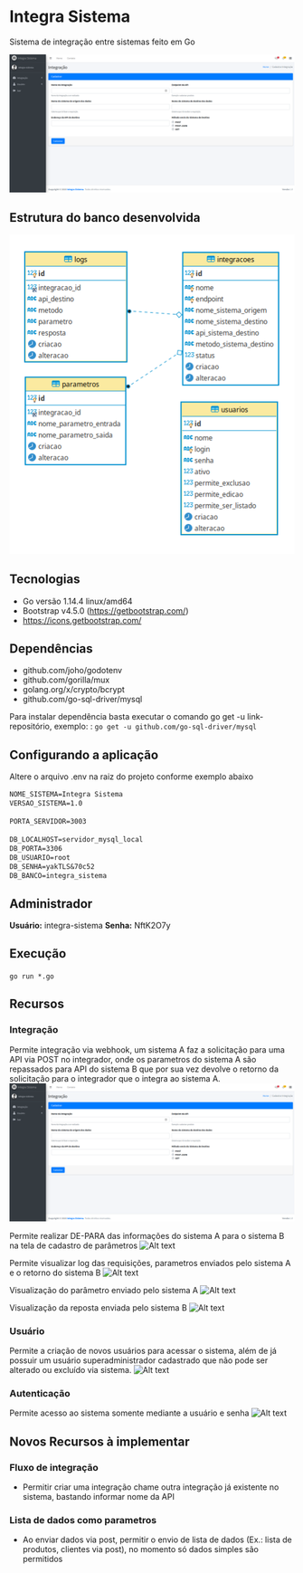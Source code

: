 # Integra Sistema
Sistema de integração entre sistemas feito em Go

![Alt text](/imagens/cadastro-integracao.png?raw=true "Página cadastro de integração")

## Estrutura do banco desenvolvida
![Alt text](/imagens/der.png?raw=true "Diagrama de Entidade e Relacionamento")

## Tecnologias
* Go versão 1.14.4 linux/amd64
* Bootstrap v4.5.0 (https://getbootstrap.com/)
* https://icons.getbootstrap.com/

## Dependências
* github.com/joho/godotenv
* github.com/gorilla/mux
* golang.org/x/crypto/bcrypt
* github.com/go-sql-driver/mysql

Para instalar dependência basta executar o comando go get -u link-repositório, exemplo: : ```go get -u github.com/go-sql-driver/mysql```

## Configurando a aplicação 
Altere o arquivo .env na raiz do projeto conforme exemplo abaixo
```
NOME_SISTEMA=Integra Sistema
VERSAO_SISTEMA=1.0

PORTA_SERVIDOR=3003

DB_LOCALHOST=servidor_mysql_local
DB_PORTA=3306
DB_USUARIO=root
DB_SENHA=yakTLS&70c52
DB_BANCO=integra_sistema
```

## Administrador
**Usuário:** integra-sistema
**Senha:** NftK2O7y

## Execução
```go run *.go```

## Recursos

### Integração
Permite integração via webhook, um sistema A faz a solicitação para uma API via POST no integrador, 
onde os parametros do sistema A são repassados para API do sistema B que por sua vez devolve o 
retorno da solicitação para o integrador que o integra ao sistema A.
![Alt text](/imagens/cadastro-integracao.png?raw=true "Página cadastro de integração")

Permite realizar DE-PARA das informações do sistema A para o sistema B na tela de cadastro de parâmetros
![Alt text](/imagens/editar-parametros.png?raw=true "Página de edição de parametros")

Permite visualizar log das requisições, parametros enviados pelo sistema A e o retorno do sistema B
![Alt text](/imagens/visualizar-logs.png?raw=true "Página de visualização de logs")

Visualização do parâmetro enviado pelo sistema A
![Alt text](/imagens/visualizar-log-parametro-integracao.png?raw=true "Parametro enviado pelo sistema A")

Visualização da reposta enviada pelo sistema B 
![Alt text](/imagens/visualizar-log-retorno-integracao.png?raw=true "Retorno enviado pelo sistema B")

### Usuário
Permite a criação de novos usuários para acessar o sistema, além de já possuir um usuário 
superadministrador cadastrado que não pode ser alterado ou excluído via sistema.
![Alt text](/imagens/cadastro-usuario.png?raw=true "Página de cadastro de usuário")

### Autenticação
Permite acesso ao sistema somente mediante a usuário e senha
![Alt text](/imagens/autenticacao.png?raw=true "Página de autenticação")

## Novos Recursos à implementar
### Fluxo de integração
* Permitir criar uma integração chame outra integração já existente no sistema, bastando informar nome da API
### Lista de dados como parametros
* Ao enviar dados via post, permitir o envio de lista de dados (Ex.: lista de produtos, clientes via post), no momento só dados simples são permitidos